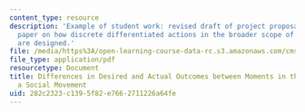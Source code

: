 ```yaml
---
content_type: resource
description: 'Example of student work: revised draft of project proposal for a research
  paper on how discrete differentiated actions in the broader scope of a social movement
  are designed.'
file: /media/https%3A/open-learning-course-data-rc.s3.amazonaws.com/cms-361-networked-social-movements-media-mobilization-spring-2014/282c2323c1395f82e7662711226a64fe_MITCMS_361S14_FinalProject.pdf
file_type: application/pdf
resourcetype: Document
title: Differences in Desired and Actual Outcomes between Moments in the course of
  a Social Movement
uid: 282c2323-c139-5f82-e766-2711226a64fe
---
```

